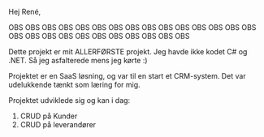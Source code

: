 Hej René, 

OBS OBS OBS OBS OBS OBS OBS OBS OBS OBS OBS OBS OBS OBS OBS OBS OBS OBS OBS OBS OBS OBS OBS OBS OBS OBS 

Dette projekt er mit ALLERFØRSTE projekt. Jeg havde ikke kodet C# og .NET. Så jeg asfalterede mens jeg kørte :)

Projektet er en SaaS løsning, og var til en start et CRM-system. Det var udelukkende tænkt som læring for mig.

Projektet udviklede sig og kan i dag:

1) CRUD på Kunder
2) CRUD på leverandører 
